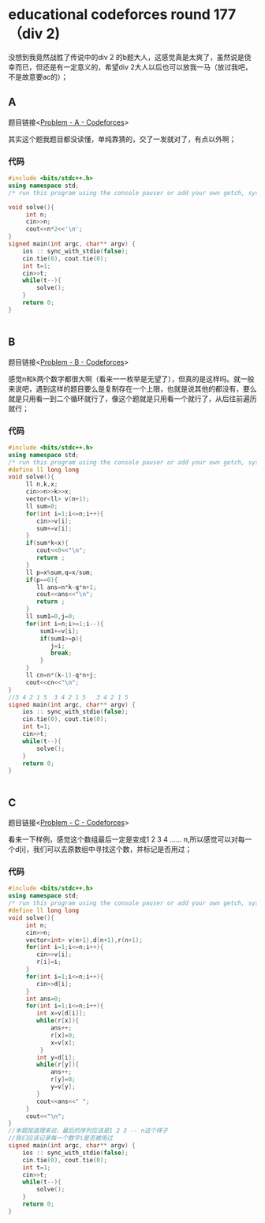 # educational codeforces round 177（div 2)

没想到我竟然战胜了传说中的div 2 的b题大人，这感觉真是太爽了，虽然说是侥幸而已，但还是有一定意义的，希望div 2大人以后也可以放我一马（放过我吧，不是故意要ac的）；

## A

题目链接<[Problem - A - Codeforces](https://codeforces.com/contest/2086/problem/A)>

其实这个题我题目都没读懂，单纯靠猜的，交了一发就对了，有点以外啊；

### 代码

```cpp
#include <bits/stdc++.h> 
using namespace std;
/* run this program using the console pauser or add your own getch, system("pause") or input loop */

void solve(){
	 int n;
	 cin>>n;
	 cout<<n*2<<'\n';
}
signed main(int argc, char** argv) {
	ios :: sync_with_stdio(false);
	cin.tie(0), cout.tie(0);
	int t=1;
	cin>>t;
	while(t--){
		solve();
	}
	return 0;
}
```

![点击并拖拽以移动](data:image/gif;base64,R0lGODlhAQABAPABAP///wAAACH5BAEKAAAALAAAAAABAAEAAAICRAEAOw==)

## B

题目链接<[Problem - B - Codeforces](https://codeforces.com/contest/2086/problem/B)>

感觉n和k两个数字都很大啊（看来一一枚举是无望了），但真的是这样吗。就一般来说吧，遇到这样的题目要么是复制存在一个上限，也就是说其他的都没有，要么就是只用看一到二个循环就行了，像这个题就是只用看一个就行了，从后往前遍历就行；

### 代码

```cpp
#include <bits/stdc++.h> 
using namespace std;
/* run this program using the console pauser or add your own getch, system("pause") or input loop */
#define ll long long
void solve(){
	 ll n,k,x;
	 cin>>n>>k>>x;
	 vector<ll> v(n+1);
	 ll sum=0;
	 for(int i=1;i<=n;i++){
	 	cin>>v[i];
	 	sum+=v[i];
	 }
	 if(sum*k<x){
	 	cout<<0<<"\n";
	 	return ;
	 }
	 ll p=x%sum,q=x/sum;
	 if(p==0){
	 	ll ans=n*k-q*n+1;
	 	cout<<ans<<"\n";
	 	return ;
	 }
	 ll sum1=0,j=0;
	 for(int i=n;i>=1;i--){
		 sum1+=v[i];
		 if(sum1>=p){
	 		j=i;
	 		break;
		 }
	 }
	 ll cn=n*(k-1)-q*n+j;
	 cout<<cn<<"\n";
}
//3 4 2 1 5  3 4 2 1 5   3 4 2 1 5
signed main(int argc, char** argv) {
	ios :: sync_with_stdio(false);
	cin.tie(0), cout.tie(0);
	int t=1;
	cin>>t;
	while(t--){
		solve();
	}
	return 0;
}
```

![点击并拖拽以移动](data:image/gif;base64,R0lGODlhAQABAPABAP///wAAACH5BAEKAAAALAAAAAABAAEAAAICRAEAOw==)

## C

题目链接<[Problem - C - Codeforces](https://codeforces.com/contest/2086/problem/C)>

看来一下样例，感觉这个数组最后一定是变成1 2 3 4 …… n,所以感觉可以对每一个d[i]，我们可以去原数组中寻找这个数，并标记是否用过；

### 代码

```cpp
#include <bits/stdc++.h> 
using namespace std;
/* run this program using the console pauser or add your own getch, system("pause") or input loop */
#define ll long long
void solve(){
	 int n;
	 cin>>n;
	 vector<int> v(n+1),d(n+1),r(n+1);
	 for(int i=1;i<=n;i++){
	 	cin>>v[i];
	 	r[i]=i;
	 }
	 for(int i=1;i<=n;i++){
	 	cin>>d[i];
	 }
	 int ans=0;
	 for(int i=1;i<=n;i++){
	 	int x=v[d[i]];
	 	while(r[x]){
	 		ans++;
	 	    r[x]=0;
	 	    x=v[x];
		 }
		int y=d[i];
		while(r[y]){
			ans++;
			r[y]=0;
			y=v[y];
		}
		cout<<ans<<" ";
	 }
	 cout<<"\n";
}
//本题按道理来说，最后的序列应该是1 2 3 -- n这个样子
//我们应该记录每一个数字i是否被用过 
signed main(int argc, char** argv) {
	ios :: sync_with_stdio(false);
	cin.tie(0), cout.tie(0);
	int t=1;
	cin>>t;
	while(t--){
		solve();
	}
	return 0;
}
```

![点击并拖拽以移动](data:image/gif;base64,R0lGODlhAQABAPABAP///wAAACH5BAEKAAAALAAAAAABAAEAAAICRAEAOw==)


